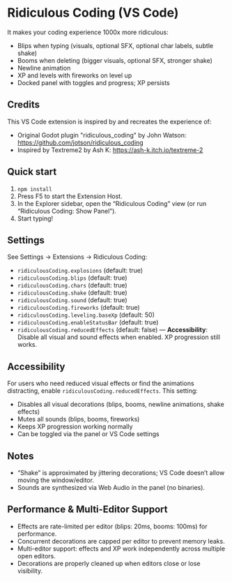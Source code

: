 # Ridiculous Coding (VS Code)

It makes your coding experience 1000x more ridiculous:
- Blips when typing (visuals, optional SFX, optional char labels, subtle shake)
- Booms when deleting (bigger visuals, optional SFX, stronger shake)
- Newline animation
- XP and levels with fireworks on level up
- Docked panel with toggles and progress; XP persists

## Credits

This VS Code extension is inspired by and recreates the experience of:
- Original Godot plugin "ridiculous_coding" by John Watson: https://github.com/jotson/ridiculous_coding
- Inspired by Textreme2 by Ash K: https://ash-k.itch.io/textreme-2

## Quick start
1. `npm install`
2. Press F5 to start the Extension Host.
3. In the Explorer sidebar, open the “Ridiculous Coding” view (or run “Ridiculous Coding: Show Panel”).
4. Start typing!

## Settings
See Settings → Extensions → Ridiculous Coding:
- `ridiculousCoding.explosions` (default: true)
- `ridiculousCoding.blips` (default: true)
- `ridiculousCoding.chars` (default: true)
- `ridiculousCoding.shake` (default: true)
- `ridiculousCoding.sound` (default: true)
- `ridiculousCoding.fireworks` (default: true)
- `ridiculousCoding.leveling.baseXp` (default: 50)
- `ridiculousCoding.enableStatusBar` (default: true)
- `ridiculousCoding.reducedEffects` (default: false) — **Accessibility**: Disable all visual and sound effects when enabled. XP progression still works.

## Accessibility
For users who need reduced visual effects or find the animations distracting, enable `ridiculousCoding.reducedEffects`. This setting:
- Disables all visual decorations (blips, booms, newline animations, shake effects)
- Mutes all sounds (blips, booms, fireworks)
- Keeps XP progression working normally
- Can be toggled via the panel or VS Code settings

## Notes
- “Shake” is approximated by jittering decorations; VS Code doesn’t allow moving the window/editor.
- Sounds are synthesized via Web Audio in the panel (no binaries).
## Performance & Multi-Editor Support
- Effects are rate-limited per editor (blips: 20ms, booms: 100ms) for performance.
- Concurrent decorations are capped per editor to prevent memory leaks.
- Multi-editor support: effects and XP work independently across multiple open editors.
- Decorations are properly cleaned up when editors close or lose visibility.
